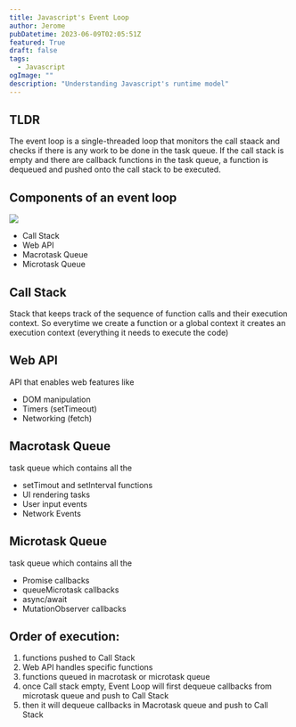 ```yaml
---
title: Javascript's Event Loop
author: Jerome
pubDatetime: 2023-06-09T02:05:51Z
featured: True
draft: false
tags:
  - Javascript
ogImage: ""
description: "Understanding Javascript's runtime model"
---
```


## TLDR

The event loop is a single-threaded loop that monitors the call staack and checks if there is any work to be done in the task queue. If the call stack is empty and there are callback functions in the task queue, a function is dequeued and pushed onto the call stack to be executed.

## Components of an event loop

![](/eventloop.png)

- Call Stack
- Web API
- Macrotask Queue
- Microtask Queue

## Call Stack

Stack that keeps track of the sequence of function calls and their execution context. So everytime we create a function or a global context it creates an execution context (everything it needs to execute the code)

## Web API

API that enables web features like

- DOM manipulation
- Timers (setTimeout)
- Networking (fetch)

## Macrotask Queue

task queue which contains all the

- setTimout and setInterval functions
- UI rendering tasks
- User input events
- Network Events

## Microtask Queue

task queue which contains all the

- Promise callbacks
- queueMicrotask callbacks
- async/await
- MutationObserver callbacks

## Order of execution:

1. functions pushed to Call Stack
2. Web API handles specific functions
3. functions queued in macrotask or microtask queue
4. once Call stack empty, Event Loop will first dequeue callbacks from microtask queue and push to Call Stack
5. then it will dequeue callbacks in Macrotask queue and push to Call Stack
